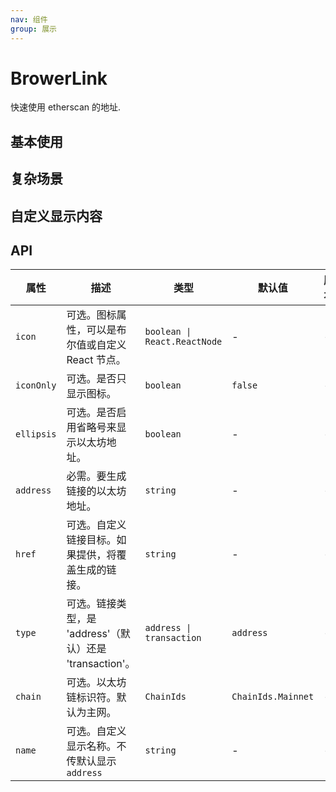 ```yaml
---
nav: 组件
group: 展示
---
```


# BrowerLink

快速使用 etherscan 的地址.

## 基本使用

<code src="./demos/basic.tsx"></code>

## 复杂场景

<code src="./demos/complex.tsx"></code>

## 自定义显示内容

<code src="./demos/customName.tsx"></code>

## API

| 属性 | 描述 | 类型 | 默认值 | 版本 |
| --- | --- | --- | --- | --- |
| `icon` | 可选。图标属性，可以是布尔值或自定义 React 节点。 | `boolean \| React.ReactNode` | - | - |
| `iconOnly` | 可选。是否只显示图标。 | `boolean` | `false` | - |
| `ellipsis` | 可选。是否启用省略号来显示以太坊地址。 | `boolean` | - | - |
| `address` | 必需。要生成链接的以太坊地址。 | `string` | - | - |
| `href` | 可选。自定义链接目标。如果提供，将覆盖生成的链接。 | `string` | - | - |
| `type` | 可选。链接类型，是 'address'（默认）还是 'transaction'。 | `address \| transaction` | `address` | - |
| `chain` | 可选。以太坊链标识符。默认为主网。 | `ChainIds` | `ChainIds.Mainnet` | - |
| `name` | 可选。自定义显示名称。不传默认显示 `address` | `string` | - | - |
